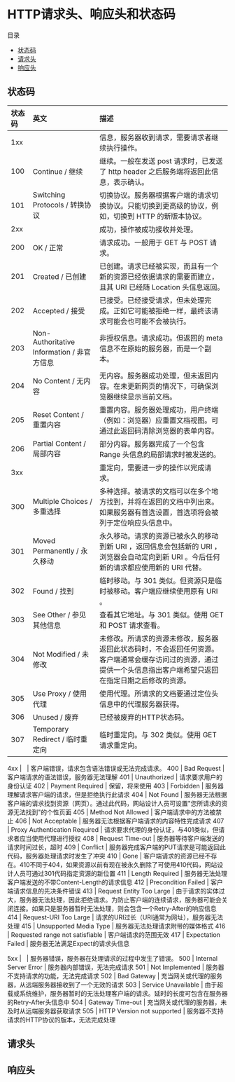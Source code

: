 # HTTP请求头、响应头和状态码

目录

- [状态码](#状态码)
- [请求头](#请求头)
- [响应头](#响应头)

## 状态码

状态码 | 英文 | 描述
:- | :- | :-
1xx | &nbsp; | 信息，服务器收到请求，需要请求者继续执行操作。
100 | Continue / 继续 | 继续。一般在发送 post 请求时，已发送了 http header 之后服务端将返回此信息，表示确认。
101| Switching Protocols / 转换协议 | 切换协议。服务器根据客户端的请求切换协议。只能切换到更高级的协议，例如，切换到 HTTP 的新版本协议。
2xx | &nbsp; | 成功，操作被成功接收并处理。
200 | OK / 正常 | 请求成功。一般用于 GET 与 POST 请求。
201 | Created / 已创建 | 已创建。请求已经被实现，而且有一个新的资源已经依据请求的需要而建立，且其 URI 已经随 Location 头信息返回。
202 | Accepted / 接受 | 已接受。已经接受请求，但未处理完成。正如它可能被拒绝一样，最终该请求可能会也可能不会被执行。
203 | Non-Authoritative Information / 非官方信息 | 非授权信息。请求成功。但返回的 meta 信息不在原始的服务器，而是一个副本。
204 | No Content  / 无内容 | 无内容。服务器成功处理，但未返回内容。在未更新网页的情况下，可确保浏览器继续显示当前文档。
205 | Reset Content / 重置内容 | 重置内容。服务器处理成功，用户终端（例如：浏览器）应重置文档视图。可通过此返回码清除浏览器的表单内容。
206 | Partial Content / 局部内容 | 部分内容。服务器完成了一个包含 Range 头信息的局部请求时被发送的。
3xx | &nbsp; | 重定向，需要进一步的操作以完成请求。
300 | Multiple Choices / 多重选择 | 多种选择。被请求的文档可以在多个地方找到，并将在返回的文档中列出来。如果服务器有首选设置，首选项将会被列于定位响应头信息中。
301 | Moved Permanently / 永久移动 | 永久移动。请求的资源已被永久的移动到新 URI ，返回信息会包括新的 URI ，浏览器会自动定向到新 URI 。今后任何新的请求都应使用新的 URI 代替。
302 | Found / 找到 | 临时移动。与 301 类似。但资源只是临时被移动。客户端应继续使用原有 URI 。
303 | See Other / 参见其他信息 | 查看其它地址。与 301 类似。使用 GET 和 POST 请求查看。
304 | Not Modified / 未修改 | 未修改。所请求的资源未修改，服务器返回此状态码时，不会返回任何资源。客户端通常会缓存访问过的资源，通过提供一个头信息指出客户端希望只返回在指定日期之后修改的资源。
305 | Use Proxy / 使用代理 | 使用代理。所请求的文档要通过定位头信息中的代理服务器获得。
306 | Unused / 废弃 | 已经被废弃的HTTP状态码。
307 | Temporary Redirect / 临时重定向 | 临时重定向。与 302 类似。使用 GET 请求重定向。




4xx | &nbsp; | 客户端错误，请求包含语法错误或无法完成请求。
400 | Bad Request | 客户端请求的语法错误，服务器无法理解
401 | Unauthorized | 请求要求用户的身份认证
402 | Payment Required | 保留，将来使用
403 | Forbidden | 服务器理解请求客户端的请求，但是拒绝执行此请求
404 | Not Found | 服务器无法根据客户端的请求找到资源（网页）。通过此代码，网站设计人员可设置"您所请求的资源无法找到"的个性页面
405 | Method Not Allowed | 客户端请求中的方法被禁止
406 | Not Acceptable | 服务器无法根据客户端请求的内容特性完成请求
407 | Proxy Authentication Required | 请求要求代理的身份认证，与401类似，但请求者应当使用代理进行授权
408 | Request Time-out | 服务器等待客户端发送的请求时间过长，超时
409 | Conflict | 服务器完成客户端的PUT请求是可能返回此代码，服务器处理请求时发生了冲突
410 | Gone | 客户端请求的资源已经不存在。410不同于404，如果资源以前有现在被永久删除了可使用410代码，网站设计人员可通过301代码指定资源的新位置
411 | Length Required | 服务器无法处理客户端发送的不带Content-Length的请求信息
412 | Precondition Failed | 客户端请求信息的先决条件错误
413 | Request Entity Too Large | 由于请求的实体过大，服务器无法处理，因此拒绝请求。为防止客户端的连续请求，服务器可能会关闭连接。如果只是服务器暂时无法处理，则会包含一个Retry-After的响应信息
414 | Request-URI Too Large | 请求的URI过长（URI通常为网址），服务器无法处理
415 | Unsupported Media Type | 服务器无法处理请求附带的媒体格式
416 | Requested range not satisfiable | 客户端请求的范围无效
417 | Expectation Failed | 服务器无法满足Expect的请求头信息





5xx | &nbsp; | 服务器错误，服务器在处理请求的过程中发生了错误。
500 | Internal Server Error | 服务器内部错误，无法完成请求
501 | Not Implemented | 服务器不支持请求的功能，无法完成请求
502 | Bad Gateway | 充当网关或代理的服务器，从远端服务器接收到了一个无效的请求
503 | Service Unavailable | 由于超载或系统维护，服务器暂时的无法处理客户端的请求。延时的长度可包含在服务器的Retry-After头信息中
504 | Gateway Time-out | 充当网关或代理的服务器，未及时从远端服务器获取请求
505 | HTTP Version not supported | 服务器不支持请求的HTTP协议的版本，无法完成处理

## 请求头


## 响应头